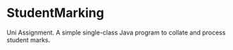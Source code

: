 # StudentMarking
Uni Assignment. A simple single-class Java program to collate and process student marks.

